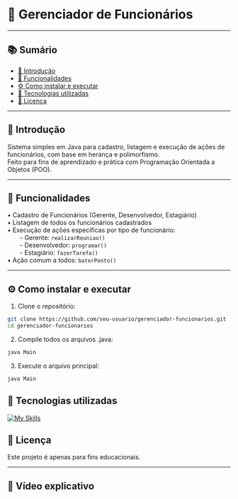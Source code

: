 # 👥 Gerenciador de Funcionários

---

## 📚 Sumário
- [📌 Introdução](#-introdução)
- [🧠 Funcionalidades](#-funcionalidades)
- [⚙️ Como instalar e executar](#%EF%B8%8F-como-instalar-e-executar)
- [💠 Tecnologias utilizadas](#-tecnologias-utilizadas)
- [📄 Licença](#-licença)

---

## 📌 Introdução

Sistema simples em Java para cadastro, listagem e execução de ações de funcionários, com base em herança e polimorfismo.  
Feito para fins de aprendizado e prática com Programação Orientada a Objetos (POO).

---

## 🧠 Funcionalidades

• Cadastro de Funcionários (Gerente, Desenvolvedor, Estagiário)  
• Listagem de todos os funcionários cadastrados  
• Execução de ações específicas por tipo de funcionário:  
  - Gerente: `realizarReuniao()`  
  - Desenvolvedor: `programar()`  
  - Estagiário: `fazerTarefa()`  
• Ação comum a todos: `baterPonto()`

---

## ⚙️ Como instalar e executar

1. Clone o repositório:

```bash
git clone https://github.com/seu-usuario/gerenciador-funcionarios.git
cd gerenciador-funcionarios
```

2. Compile todos os arquivos .java:
   
```bash
java Main
```

3. Execute o arquivo principal:
   
```bash
java Main
```

## 💠 Tecnologias utilizadas

[![My Skills](https://skillicons.dev/icons?i=java&theme=light)](https://skillicons.dev) 



## 📄 Licença

  Este projeto é apenas para fins educacionais.

---

## 🎥 Vídeo explicativo


